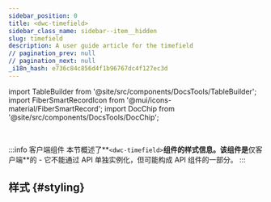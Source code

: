 ```yaml
---
sidebar_position: 0
title: <dwc-timefield>
sidebar_class_name: sidebar--item__hidden
slug: timefield
description: A user guide article for the timefield
// pagination_prev: null
// pagination_next: null
_i18n_hash: e736c84c856d4f1b96767dc4f127ec3d
---
```

import TableBuilder from '@site/src/components/DocsTools/TableBuilder';
import FiberSmartRecordIcon from '@mui/icons-material/FiberSmartRecord';
import DocChip from '@site/src/components/DocsTools/DocChip';

<DocChip chip='shadow' />

<br />

:::info 客户端组件
本节概述了**`<dwc-timefield>`**组件的样式信息。该组件是**仅客户端**的 - 它不能通过 API 单独实例化，但可能构成 API 组件的一部分。
:::

## 样式 {#styling}

<TableBuilder name="dwc-timefield" clientComponent />
